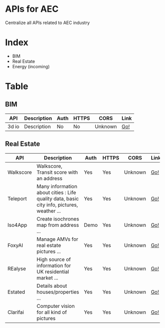 # APIs for AEC
Centralize all APIs related to AEC industry

# Index
- BIM
- Real Estate
- Energy (incoming)

# Table

## BIM

API | Description | Auth | HTTPS | CORS | Link |
|---|---|---|---|---|---|
| 3d io | Description | No | No | Unknown | [Go!](https://3d.io/docs/api/1) |

## Real Estate

API | Description | Auth | HTTPS | CORS | Link |
|---|---|---|---|---|---|
| Walkscore | Walkscore, Transit score with an address | Yes | Yes | Unknown | [Go!](https://www.walkscore.com/) |
| Teleport | Many information about cities : Life quality data, basic city info, pictures, weather ... | Yes | Yes | Unknown | [Go!](https://developers.teleport.org/api/) |
| Iso4App | Create isochrones map from address ... | Demo | Yes | Unknown | [Go!](https://www.iso4app.net/) |
| FoxyAI | Manage AMVs for real estate pictures ... | Yes | Yes | Unknown | [Go!](https://www.foxyai.com/doc-api/#updates) |
| REalyse | High source of information for UK residential market ... | Yes | Yes | Unknown | [Go!](https://learn.realyse.com/request-a-free-trial-api) |
| Estated | Details about houses/properties ... | Yes | Yes | Unknown | [Go!](https://estated.com/developers/docs/v4) |
| Clarifai | Computer vision for all kind of pictures | Yes | Yes | Unknown | [Go!](https://docs.clarifai.com/api-guide/api-overview) |
